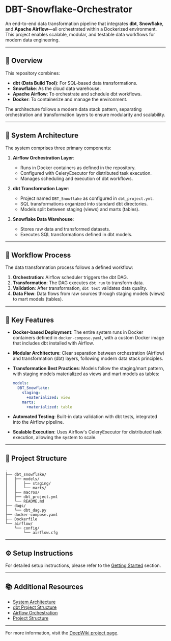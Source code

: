 # DBT-Snowflake-Orchestrator

An end-to-end data transformation pipeline that integrates **dbt**, **Snowflake**, and **Apache Airflow**—all orchestrated within a Dockerized environment.  
This project enables scalable, modular, and testable data workflows for modern data engineering.

---

## 🚀 Overview

This repository combines:

- **dbt (Data Build Tool)**: For SQL-based data transformations.
- **Snowflake**: As the cloud data warehouse.
- **Apache Airflow**: To orchestrate and schedule dbt workflows.
- **Docker**: To containerize and manage the environment.

The architecture follows a modern data stack pattern, separating orchestration and transformation layers to ensure modularity and scalability.

---

## 🧱 System Architecture

The system comprises three primary components:

1. **Airflow Orchestration Layer**:
   - Runs in Docker containers as defined in the repository.
   - Configured with CeleryExecutor for distributed task execution.
   - Manages scheduling and execution of dbt workflows.

2. **dbt Transformation Layer**:
   - Project named `DBT_Snowflake` as configured in `dbt_project.yml`.
   - SQL transformations organized into standard dbt directories.
   - Models split between staging (views) and marts (tables).

3. **Snowflake Data Warehouse**:
   - Stores raw data and transformed datasets.
   - Executes SQL transformations defined in dbt models.

---

## 🔁 Workflow Process

The data transformation process follows a defined workflow:

1. **Orchestration**: Airflow scheduler triggers the dbt DAG.
2. **Transformation**: The DAG executes `dbt run` to transform data.
3. **Validation**: After transformation, `dbt test` validates data quality.
4. **Data Flow**: Data flows from raw sources through staging models (views) to mart models (tables).

---

## 🧩 Key Features

- **Docker-based Deployment**: The entire system runs in Docker containers defined in `docker-compose.yaml`, with a custom Docker image that includes dbt installed with Airflow.
- **Modular Architecture**: Clear separation between orchestration (Airflow) and transformation (dbt) layers, following modern data stack principles.
- **Transformation Best Practices**: Models follow the staging/mart pattern, with staging models materialized as views and mart models as tables:

  ```yaml
  models:
    DBT_Snowflake:
      staging:
        +materialized: view
      marts:
        +materialized: table
  ```
- **Automated Testing**: Built-in data validation with dbt tests, integrated into the Airflow pipeline.
- **Scalable Execution**: Uses Airflow's CeleryExecutor for distributed task execution, allowing the system to scale.

---

## 📁 Project Structure

```plaintext
.
├── dbt_snowflake/
│   ├── models/
│   │   ├── staging/
│   │   └── marts/
│   ├── macros/
│   ├── dbt_project.yml
│   └── README.md
├── dags/
│   └── dbt_dag.py
├── docker-compose.yaml
├── Dockerfile
└── airflow/
    └── config/
        └── airflow.cfg
```

---

## ⚙️ Setup Instructions

For detailed setup instructions, please refer to the [Getting Started](https://deepwiki.com/Sharaf2OO2/DBT-Snowflake-Orchestrator/1.2-getting-started) section.

---

## 📚 Additional Resources

- [System Architecture](https://deepwiki.com/Sharaf2OO2/DBT-Snowflake-Orchestrator/1.1-system-architecture)
- [dbt Project Structure](https://deepwiki.com/Sharaf2OO2/DBT-Snowflake-Orchestrator/2-dbt-project)
- [Airflow Orchestration](https://deepwiki.com/Sharaf2OO2/DBT-Snowflake-Orchestrator/3-airflow-orchestration)
- [Project Structure](https://deepwiki.com/Sharaf2OO2/DBT-Snowflake-Orchestrator/4-project-structure)

---

For more information, visit the [DeepWiki project page](https://deepwiki.com/Sharaf2OO2/DBT-Snowflake-Orchestrator/1-overview).
